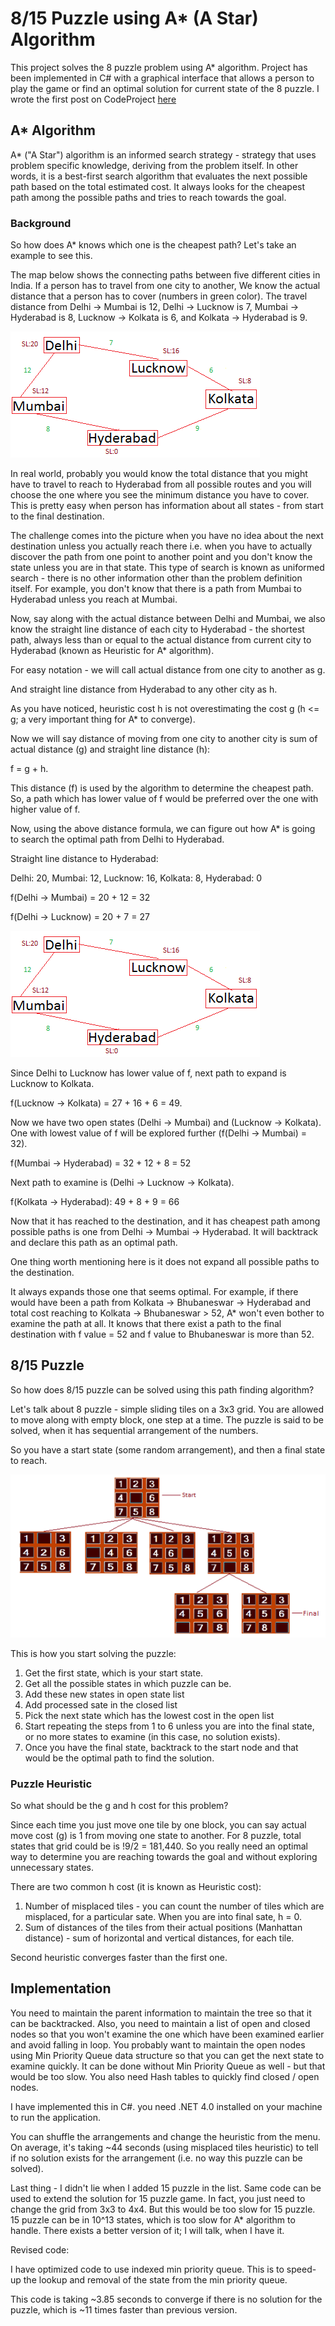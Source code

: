 # 8/15 Puzzle using A* (A Star) Algorithm

This project solves the 8 puzzle problem using A* algorithm. Project has been implemented in C# with a graphical interface that allows a person to play the game or find an optimal solution for current state of the 8 puzzle. I wrote the first post on CodeProject [here](https://www.codeproject.com/Articles/616874/8-15-Puzzle-using-A-A-Star-Algorithm-Csharp)

## A* Algorithm

A* ("A Star") algorithm is an informed search strategy - strategy that uses problem specific knowledge, deriving from the problem itself. In other words, it is a best-first search algorithm that evaluates the next possible path based on the total estimated cost. It always looks for the cheapest path among the possible paths and tries to reach towards the goal.

### Background
So how does A* knows which one is the cheapest path? Let's take an example to see this.

The map below shows the connecting paths between five different cities in India. If a person has to travel from one city to another, We know the actual distance that a person has to cover (numbers in green color). The travel distance from Delhi -> Mumbai is 12, Delhi -> Lucknow is 7, Mumbai -> Hyderabad is 8, Lucknow -> Kolkata is 6, and Kolkata -> Hyderabad is 9.

![City Map](images/city1.png)

In real world, probably you would know the total distance that you might have to travel to reach to Hyderabad from all possible routes and you will choose the one where you see the minimum distance you have to cover. This is pretty easy when person has information about all states - from start to the final destination.

The challenge comes into the picture when you have no idea about the next destination unless you actually reach there i.e. when you have to actually discover the path from one point to another point and you don't know the state unless you are in that state. This type of search is known as uniformed search - there is no other information other than the problem definition itself. For example, you don't know that there is a path from Mumbai to Hyderabad unless you reach at Mumbai.

Now, say along with the actual distance between Delhi and Mumbai, we also know the straight line distance of each city to Hyderabad - the shortest path, always less than or equal to the actual distance from current city to Hyderabad (known as Heuristic for A* algorithm).

For easy notation - we will call actual distance from one city to another as g.

And straight line distance from Hyderabad to any other city as h.

As you have noticed, heuristic cost h is not overestimating the cost g (h <= g; a very important thing for A* to converge).

Now we will say distance of moving from one city to another city is sum of actual distance (g) and straight line distance (h):

f = g + h.

This distance (f) is used by the algorithm to determine the cheapest path. So, a path which has lower value of f would be preferred over the one with higher value of f.

Now, using the above distance formula, we can figure out how A* is going to search the optimal path from Delhi to Hyderabad.

Straight line distance to Hyderabad:

Delhi: 20, Mumbai: 12, Lucknow: 16, Kolkata: 8, Hyderabad: 0

f(Delhi -> Mumbai)  = 20 + 12 = 32

f(Delhi -> Lucknow) = 20 + 7 = 27

![Heuristic Distance Between Cities](images/city2.png)

Since Delhi to Lucknow has lower value of f, next path to expand is Lucknow to Kolkata.

f(Lucknow -> Kolkata) = 27 + 16 + 6 = 49.

Now we have two open states (Delhi -> Mumbai) and (Lucknow -> Kolkata). One with lowest value of f will be explored further (f(Delhi -> Mumbai) = 32).

f(Mumbai -> Hyderabad) = 32 + 12 + 8 = 52

Next path to examine is (Delhi -> Lucknow -> Kolkata).

f(Kolkata -> Hyderabad): 49 + 8 + 9 = 66

Now that it has reached to the destination, and it has cheapest path among possible paths is one from Delhi -> Mumbai -> Hyderabad. It will backtrack and declare this path as an optimal path.

One thing worth mentioning here is it does not expand all possible paths to the destination.

It always expands those one that seems optimal. For example, if there would have been a path from Kolkata -> Bhubaneswar -> Hyderabad and total cost reaching to Kolkata -> Bhubaneswar > 52, A* won't even bother to examine the path at all. It knows that there exist a path to the final destination with f value = 52 and f value to Bhubaneswar is more than 52.

## 8/15 Puzzle

So how does 8/15 puzzle can be solved using this path finding algorithm?

Let's talk about 8 puzzle - simple sliding tiles on a 3x3 grid. You are allowed to move along with empty block, one step at a time. The puzzle is said to be solved, when it has sequential arrangement of the numbers.

So you have a start state (some random arrangement), and then a final state to reach.

![8 Puzzle and States](images/puzzle.png)

This is how you start solving the puzzle:

1. Get the first state, which is your start state.
2. Get all the possible states in which puzzle can be.
3. Add these new states in open state list
4. Add processed sate in the closed list
5. Pick the next state which has the lowest cost in the open list
6. Start repeating the steps from 1 to 6 unless you are into the final state, or no more states to examine (in this case, no solution exists).
7. Once you have the final state, backtrack to the start node and that would be the optimal path to find the solution.

### Puzzle Heuristic

So what should be the g and h cost for this problem?

Since each time you just move one tile by one block, you can say actual move cost (g) is 1 from moving one state to another. For 8 puzzle, total states that grid could be is !9/2 = 181,440. So you really need an optimal way to determine you are reaching towards the goal and without exploring unnecessary states.

There are two common h cost (it is known as Heuristic cost):

1. Number of misplaced tiles - you can count the number of tiles which are misplaced, for a particular sate. When you are into final sate, h = 0.
2. Sum of distances of the tiles from their actual positions (Manhattan distance) - sum of horizontal and vertical distances, for each tile.

Second heuristic converges faster than the first one.

## Implementation

You need to maintain the parent information to maintain the tree so that it can be backtracked. Also, you need to maintain a list of open and closed nodes so that you won't examine the one which have been examined earlier and avoid falling in loop. You probably want to maintain the open nodes using Min Priority Queue data structure so that you can get the next state to examine quickly. It can be done without Min Priority Queue as well - but that would be too slow.
You also need Hash tables to quickly find closed / open nodes.

I have implemented this in C#. you need .NET 4.0 installed on your machine to run the application.

You can shuffle the arrangements and change the heuristic from the menu. On average, it's taking ~44 seconds (using misplaced tiles heuristic) to tell if no solution exists for the arrangement (i.e. no way this puzzle can be solved).

Last thing - I didn't lie when I added 15 puzzle in the list. Same code can be used to extend the solution for 15 puzzle game. In fact, you just need to change the grid from 3x3 to 4x4. But this would be too slow for 15 puzzle. 15 puzzle can be in 10^13 states, which is too slow for A* algorithm to handle. There exists a better version of it; I will talk, when I have it.

Revised code:

I have optimized code to use indexed min priority queue. This is to speed-up the lookup and removal of the state from the min priority queue.

This code is taking ~3.85 seconds to converge if there is no solution for the puzzle, which is ~11 times faster than previous version.